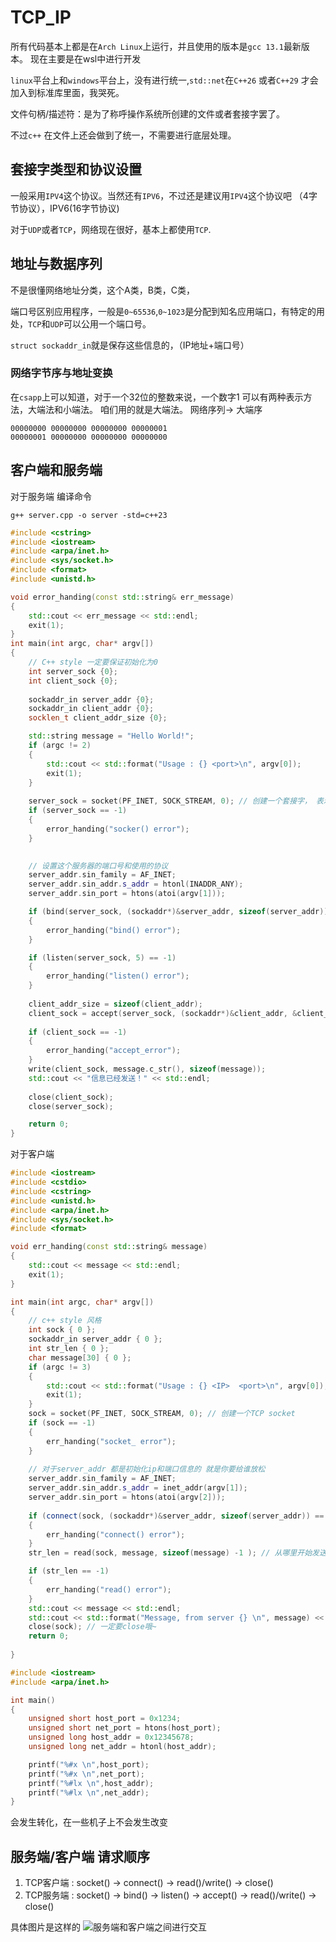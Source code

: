 # TCP_IP

所有代码基本上都是在`Arch Linux`上运行，并且使用的版本是`gcc 13.1`最新版本。
现在主要是在wsl中进行开发

`linux`平台上和`windows`平台上，没有进行统一,`std::net`在`C++26` 或者`C++29` 才会加入到标准库里面，我哭死。

文件句柄/描述符：是为了称呼操作系统所创建的文件或者套接字罢了。

不过`c++` 在文件上还会做到了统一，不需要进行底层处理。

## 套接字类型和协议设置

一般采用`IPV4`这个协议。当然还有`IPV6`，不过还是建议用`IPV4`这个协议吧 （4字节协议），IPV6(16字节协议)

对于`UDP`或者`TCP`，网络现在很好，基本上都使用`TCP`.

## 地址与数据序列

不是很懂网络地址分类，这个A类，B类，C类，

端口号区别应用程序，一般是`0~65536`,`0~1023`是分配到知名应用端口，有特定的用处，`TCP`和`UDP`可以公用一个端口号。

`struct sockaddr_in`就是保存这些信息的，（IP地址+端口号）

### 网络字节序与地址变换

在`csapp`上可以知道，对于一个32位的整数来说，一个数字1 可以有两种表示方法，大端法和小端法。
咱们用的就是大端法。 网络序列-> 大端序

```in
00000000 00000000 00000000 00000001
00000001 00000000 00000000 00000000
```

## 客户端和服务端

对于服务端
编译命令

```shell
g++ server.cpp -o server -std=c++23

```

```c++
#include <cstring>
#include <iostream>
#include <arpa/inet.h>
#include <sys/socket.h>
#include <format>
#include <unistd.h>

void error_handing(const std::string& err_message)
{
    std::cout << err_message << std::endl;
    exit(1);
}
int main(int argc, char* argv[]) 
{
    // C++ style 一定要保证初始化为0
    int server_sock {0};
    int client_sock {0};
    
    sockaddr_in server_addr {0};
    sockaddr_in client_addr {0};
    socklen_t client_addr_size {0};

    std::string message = "Hello World!";
    if (argc != 2) 
    {
        std::cout << std::format("Usage : {} <port>\n", argv[0]);
        exit(1);
    }
    
    server_sock = socket(PF_INET, SOCK_STREAM, 0); // 创建一个套接字， 表示使用的这个协议
    if (server_sock == -1) 
    {
        error_handing("socker() error");      
    }
    

    // 设置这个服务器的端口号和使用的协议
    server_addr.sin_family = AF_INET;
    server_addr.sin_addr.s_addr = htonl(INADDR_ANY);
    server_addr.sin_port = htons(atoi(argv[1]));

    if (bind(server_sock, (sockaddr*)&server_addr, sizeof(server_addr)) == -1) // 分配ip地址和端口号
    {
        error_handing("bind() error");
    }

    if (listen(server_sock, 5) == -1)
    {
        error_handing("listen() error");
    }
    
    client_addr_size = sizeof(client_addr);
    client_sock = accept(server_sock, (sockaddr*)&client_addr, &client_addr_size); // 返回接收过来的信息
    
    if (client_sock == -1) 
    {
        error_handing("accept_error");
    }
    write(client_sock, message.c_str(), sizeof(message));
    std::cout << "信息已经发送！" << std::endl;
    
    close(client_sock);
    close(server_sock);

    return 0;
}
```

对于客户端

```c++
#include <iostream>
#include <cstdio>
#include <cstring>
#include <unistd.h>
#include <arpa/inet.h>
#include <sys/socket.h>
#include <format>

void err_handing(const std::string& message) 
{
    std::cout << message << std::endl;
    exit(1);
}

int main(int argc, char* argv[]) 
{
    // c++ style 风格
    int sock { 0 };
    sockaddr_in server_addr { 0 };
    int str_len { 0 };
    char message[30] { 0 };
    if (argc != 3)
    {
        std::cout << std::format("Usage : {} <IP>  <port>\n", argv[0]);
        exit(1);
    }
    sock = socket(PF_INET, SOCK_STREAM, 0); // 创建一个TCP socket
    if (sock == -1)   
    {
        err_handing("socket_ error");
    }
    
    // 对于server_addr 都是初始化ip和端口信息的 就是你要给谁放松
    server_addr.sin_family = AF_INET;
    server_addr.sin_addr.s_addr = inet_addr(argv[1]);
    server_addr.sin_port = htons(atoi(argv[2]));
    
    if (connect(sock, (sockaddr*)&server_addr, sizeof(server_addr)) == -1) 
    {
        err_handing("connect() error");
    }
    str_len = read(sock, message, sizeof(message) -1 ); // 从哪里开始发送

    if (str_len == -1) 
    {
        err_handing("read() error");
    }
    std::cout << message << std::endl;
    std::cout << std::format("Message, from server {} \n", message) << std::endl;
    close(sock); // 一定要close哦~
    return 0;
    
} 
```

```c++
#include <iostream>
#include <arpa/inet.h>

int main()
{
    unsigned short host_port = 0x1234;
    unsigned short net_port = htons(host_port);
    unsigned long host_addr = 0x12345678;
    unsigned long net_addr = htonl(host_addr);

    printf("%#x \n",host_port);
    printf("%#x \n",net_port);
    printf("%#lx \n",host_addr);
    printf("%#lx \n",net_addr);
}
```

会发生转化，在一些机子上不会发生改变

## 服务端/客户端 请求顺序

1. TCP客户端 : socket() -> connect() -> read()/write() -> close()
2. TCP服务端 : socket() -> bind() -> listen() -> accept() -> read()/write() -> close()

具体图片是这样的
![服务端和客户端之间进行交互](https://x.imgs.ovh/x/2023/09/06/64f85640d4b9d.png)
